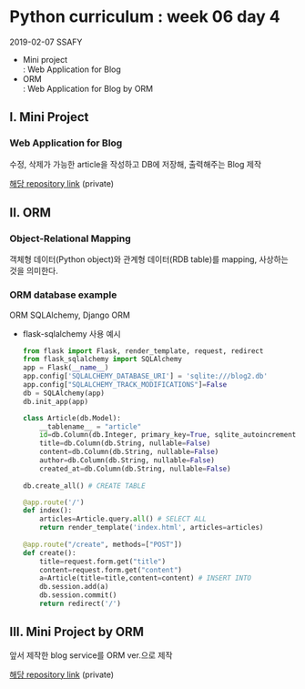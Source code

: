 # Python curriculum : week 06 day 4

2019-02-07 SSAFY 

* Mini project  
  : Web Application for Blog
* ORM  
  : Web Application for Blog by ORM 



## I. Mini Project

### Web Application for Blog

수정, 삭제가 가능한 article을 작성하고 DB에 저장해, 출력해주는 Blog 제작

[해당 repository link](https://github.com/jiwookseo/web_projects/tree/master/blog) (private)



## II. ORM

### Object-Relational Mapping

객체형 데이터(Python object)와 관계형 데이터(RDB table)를 mapping, 사상하는 것을 의미한다. 



### ORM database example

ORM SQLAlchemy, Django ORM

* flask-sqlalchemy  사용 예시

    ```python
    from flask import Flask, render_template, request, redirect
    from flask_sqlalchemy import SQLAlchemy
    app = Flask(__name__)
    app.config['SQLALCHEMY_DATABASE_URI'] = 'sqlite:///blog2.db'
    app.config["SQLALCHEMY_TRACK_MODIFICATIONS"]=False
    db = SQLAlchemy(app)
    db.init_app(app)
    
    class Article(db.Model):
        __tablename__ = "article"
        id=db.Column(db.Integer, primary_key=True, sqlite_autoincrement=True)
        title=db.Column(db.String, nullable=False)
        content=db.Column(db.String, nullable=False)
        author=db.Column(db.String, nullable=False)
        created_at=db.Column(db.String, nullable=False)
        
    db.create_all() # CREATE TABLE
    
    @app.route('/')
    def index():
        articles=Article.query.all() # SELECT ALL
        return render_template('index.html', articles=articles)
        
    @app.route("/create", methods=["POST"])
    def create():
        title=request.form.get("title")
        content=request.form.get("content")
        a=Article(title=title,content=content) # INSERT INTO
        db.session.add(a)
        db.session.commit()
        return redirect('/')
    ```



## III. Mini Project by ORM

앞서 제작한 blog service를 ORM ver.으로 제작

[해당 repository link](https://github.com/jiwookseo/web_projects/tree/master/blog_by_orm) (private)
